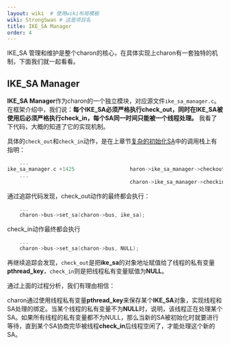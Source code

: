 ```yaml
---
layout: wiki  # 使用wiki布局模板
wiki: StrongSwan # 这是项目名
title: IKE_SA Manager
order: 4
---
```



IKE_SA 管理和维护是整个charon的核心，在具体实现上charon有一套独特的机制，下面我们就一起看看。

## IKE_SA Manager

**IKE_SA Manager**作为charon的一个独立模块，对应源文件`ike_sa_manager.c`。在框架介绍中，我们说：__每个IKE_SA必须严格执行**check_out**，同时在IKE_SA被使用后必须严格执行**check_in**，每个SA同一时间只能被一个线程处理。__ 我看了下代码，大概的知道了它的实现机制。

具体的`check_out`和`check_in`动作，是在上章节[复杂的初始化SA](start_point/#复杂的初始化sa)中的调用栈上有指明：

```c
	...
ike_sa_manager.c +1425					haron->ike_sa_manager->checkout_by_config(...)
	...
										charon->ike_sa_manager->checkin(...)
```

通过追踪代码发现，check_out动作的最终都会执行：

```c
	...
	charon->bus->set_sa(charon->bus, ike_sa);
```

check_in动作最终都会执行

```c
	...
	charon->bus->set_sa(charon->bus, NULL);
```

再继续追踪会发现，`check_out`是把**ike_sa**的对象地址赋值给了线程的私有变量**pthread_key**，`check_in`则是把线程私有变量赋值为**NULL**。

通过上面的过程分析，我们有理由相信：

charon通过使用线程私有变量**pthread_key**来保存某个**IKE_SA**对象，实现线程和SA处理的绑定。当某个线程的私有变量不为**NULL**时，说明，该线程正在处理某个SA。如果所有线程的私有变量都不为NULL，那么当新的SA被初始化时就要进行等待，直到某个SA协商完毕被线程**check_in**后线程空闲了，才能处理这个新的SA。

